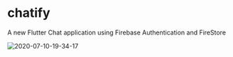 # chatify

A new Flutter Chat application using Firebase Authentication and FireStore

![2020-07-10-19-34-17](https://user-images.githubusercontent.com/32811341/87163693-62da6280-c2e5-11ea-8645-681d0a93dbc0.GIF)
